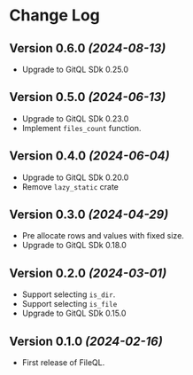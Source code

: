 Change Log
==========

Version 0.6.0 *(2024-08-13)*
-----------------------------

* Upgrade to GitQL SDk 0.25.0

Version 0.5.0 *(2024-06-13)*
-----------------------------

* Upgrade to GitQL SDk 0.23.0
* Implement `files_count` function.

Version 0.4.0 *(2024-06-04)*
-----------------------------

* Upgrade to GitQL SDk 0.20.0
* Remove `lazy_static` crate

Version 0.3.0 *(2024-04-29)*
-----------------------------

* Pre allocate rows and values with fixed size.
* Upgrade to GitQL SDk 0.18.0

Version 0.2.0 *(2024-03-01)*
-----------------------------

* Support selecting `is_dir`.
* Support selecting `is_file`
* Upgrade to GitQL SDk 0.15.0

Version 0.1.0 *(2024-02-16)*
-----------------------------

* First release of FileQL.